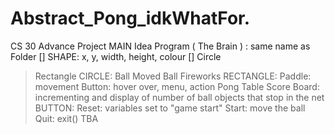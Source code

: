 # Abstract_Pong_idkWhatFor.
CS 30 Advance Project 
MAIN Idea Program ( The Brain ) : same name as Folder
 [] SHAPE: x, y, width, height, colour
 [] Circle
>Rectangle
 CIRCLE:
>Ball
Moved Ball
Fireworks
 RECTANGLE:
Paddle: movement
Button: hover over, menu, action
Pong Table
Score Board: incrementing and display of number of ball objects that stop in the net
 BUTTON:
Reset: variables set to "game start"
Start: move the ball
Quit: exit()
 TBA
